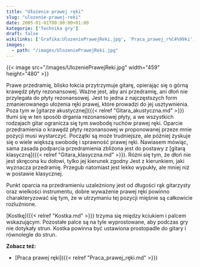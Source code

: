 ```yaml
---
title: "Ułożenie prawej ręki"
slug: "ulozenie-prawej-reki"
date: 2005-01-01T00:00:00+01:00
kategorie: ['Technika gry']
draft: false
wikilinks: ['Grafika:UlozeniePrawejReki.jpg', 'Praca_prawej_r%C4%99ki', 'gitara_akustyczna', 'gitara_klasyczna', 'kostka']
images:
  - path: "/images/UlozeniePrawejReki.jpg"
---
```

{{< image src="/images/UlozeniePrawejReki.jpg" width="459" height="480" >}}

Prawe przedramię, blisko łokcia przytrzymuje gitarę, opierając się o
górną krawędź płyty rezonansowej. Ważne jest, aby ani przedramię, ani
dłoń nie przylegała do płyty rezonansowej. Jest to jedna z
najczęstszych form zmanierowanego ułożenia ręki prawej, które prowadzi
do jej usztywnienia. Poza tym w [gitarze
akustycznej]({{< relref "Gitara_akustyczna.md" >}}) tłumi się w ten sposób
drgania rezonansowej płyty, a we wszystkich rodzajach gitar ogranicza
się tym swobodę ruchów prawej ręki. Oparcie przedramienia o krawędź
płyty rezonansowej w proponowanej przeze mnie pozycji musi wystarczyć.
Początki są może trudniejsze, ale później zyskuje się o wiele większą
swobodę i sprawność prawej ręki. Nawiasem mówiąc, sama zasada podparcia
przedramienia zbliżona jest do postawy z [gitarą
klasyczną]({{< relref "Gitara_klasyczna.md" >}}). Różni się tym, że dłoń nie
jest skręcona ku dołowi, tylko jej kierunek zgodny Jest z kierunkiem,
jaki wyznacza przedramię. Przegub natomiast jest lekko wypukły, ale
mniej niż w postawie klasycznej.

Punkt oparcia na przedramieniu uzależniony jest od długości rąk
gitarzysty oraz wielkości instrumentu, dobre wyważenie prawej ręki
powinno charakteryzować się tym, że w utrzymaniu tej pozycji mięśnie są
całkowicie rozluźnione.

[Kostkę]({{< relref "Kostka.md" >}}) trzyma się między kciukiem i palcem
wskazującym. Pozostałe palce są na tyle wyprostowane, aby podczas gry
nie dotykały strun. Kostka powinna być ustawiona prostopadle do gitary i
równolegle do strun.

**Zobacz też:**

  - [Praca prawej ręki]({{< relref "Praca_prawej_ręki.md" >}})

